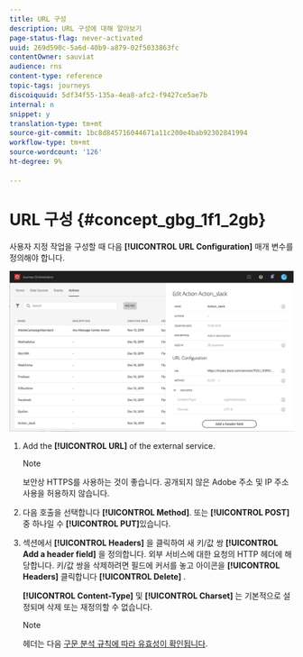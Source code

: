 ```yaml
---
title: URL 구성
description: URL 구성에 대해 알아보기
page-status-flag: never-activated
uuid: 269d590c-5a6d-40b9-a879-02f5033863fc
contentOwner: sauviat
audience: rns
content-type: reference
topic-tags: journeys
discoiquuid: 5df34f55-135a-4ea8-afc2-f9427ce5ae7b
internal: n
snippet: y
translation-type: tm+mt
source-git-commit: 1bc8d845716044671a11c200e4bab92302841994
workflow-type: tm+mt
source-wordcount: '126'
ht-degree: 9%

---
```



# URL 구성 {#concept_gbg_1f1_2gb}

사용자 지정 작업을 구성할 때 다음 **[!UICONTROL URL Configuration]** 매개 변수를 정의해야 합니다.

![](../assets/journeyurlconfiguration.png)

1. Add the **[!UICONTROL URL]** of the external service.

   >[!NOTE]
   >
   >보안상 HTTPS를 사용하는 것이 좋습니다. 공개되지 않은 Adobe 주소 및 IP 주소 사용을 허용하지 않습니다.

1. 다음 호출을 선택합니다 **[!UICONTROL Method]**. 또는 **[!UICONTROL POST]** 중 하나일 수 **[!UICONTROL PUT]**&#x200B;있습니다.
1. 섹션에서 **[!UICONTROL Headers]** 을 클릭하여 새 키/값 쌍 **[!UICONTROL Add a header field]** 을 정의합니다. 외부 서비스에 대한 요청의 HTTP 헤더에 해당합니다. 키/값 쌍을 삭제하려면 필드에 커서를 놓고 아이콘을 **[!UICONTROL Headers]** 클릭합니다 **[!UICONTROL Delete]** .

   **[!UICONTROL Content-Type]** 및 **[!UICONTROL Charset]** 는 기본적으로 설정되며 삭제 또는 재정의할 수 없습니다.

   >[!NOTE]
   >
   >헤더는 다음 [구문 분석 규칙에 따라 유효성이 확인됩니다](https://tools.ietf.org/html/rfc7230#section-3.2.4).
